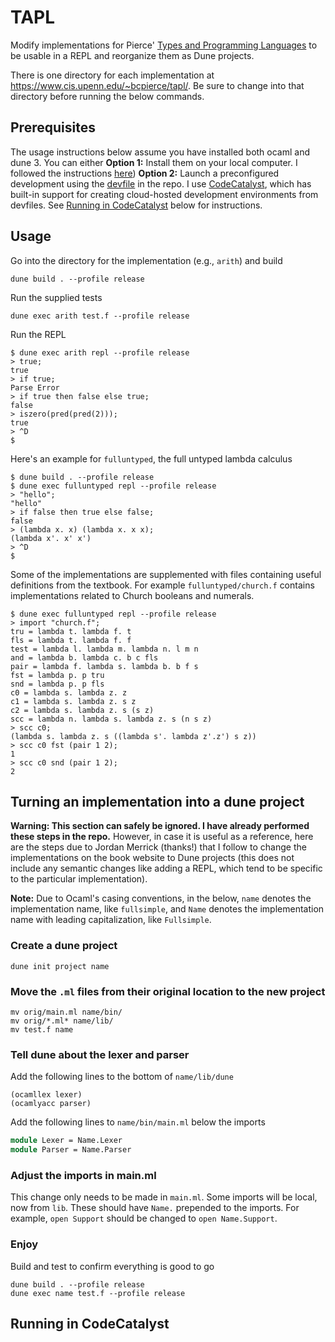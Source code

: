 # TAPL
Modify implementations for Pierce' [Types and Programming Languages](https://www.cis.upenn.edu/~bcpierce/tapl/)
to be usable in a REPL
and reorganize them as Dune projects.

There is one directory for each implementation at https://www.cis.upenn.edu/~bcpierce/tapl/. Be sure
to change into that directory before running the below commands.

## Prerequisites
The usage instructions below assume you have installed both ocaml and dune 3. You can either 
**Option 1:** Install them on your local computer. I followed the instructions [here](https://ocaml.org/docs/up-and-running)) 
**Option 2:** Launch a preconfigured development using the [devfile](https://devfile.io/) in the repo. I use [CodeCatalyst](codecatalyst.aws/),
which has built-in support for creating cloud-hosted development environments from devfiles. See [Running in CodeCatalyst](#running-in-codecatalyst) below for
instructions.

## Usage
Go into the directory for the implementation (e.g., `arith`) and build

```
dune build . --profile release
```

Run the supplied tests 
```
dune exec arith test.f --profile release
```

Run the REPL
```
$ dune exec arith repl --profile release
> true;
true
> if true;
Parse Error
> if true then false else true;
false
> iszero(pred(pred(2)));
true
> ^D
$
```
Here's an example for `fulluntyped`, the full untyped lambda calculus
```
$ dune build . --profile release
$ dune exec fulluntyped repl --profile release
> "hello";
"hello"
> if false then true else false;
false
> (lambda x. x) (lambda x. x x);
(lambda x'. x' x')
> ^D
$
```
Some of the implementations are supplemented with files containing useful definitions from the textbook. For example `fulluntyped/church.f` contains implementations related to Church booleans and numerals.
```
$ dune exec fulluntyped repl --profile release
> import "church.f";
tru = lambda t. lambda f. t
fls = lambda t. lambda f. f
test = lambda l. lambda m. lambda n. l m n
and = lambda b. lambda c. b c fls
pair = lambda f. lambda s. lambda b. b f s
fst = lambda p. p tru
snd = lambda p. p fls
c0 = lambda s. lambda z. z
c1 = lambda s. lambda z. s z
c2 = lambda s. lambda z. s (s z)
scc = lambda n. lambda s. lambda z. s (n s z)
> scc c0;
(lambda s. lambda z. s ((lambda s'. lambda z'.z') s z))
> scc c0 fst (pair 1 2);
1
> scc c0 snd (pair 1 2);
2
```

## Turning an implementation into a dune project
**Warning: This section can safely be ignored. I have already performed these steps in the repo.**
However, in case it is useful as a reference, here are the steps due to Jordan Merrick (thanks!) that
I follow to change the implementations on the book website to Dune projects (this
does not include any semantic changes like adding a REPL, which tend to be specific to the particular
implementation).

**Note:** Due to Ocaml's casing conventions, in the below, `name` denotes the implementation name,
like `fullsimple`, and `Name` denotes the implementation name with leading capitalization, like
`Fullsimple`.

### Create a dune project
```dune init project name```

### Move the `.ml` files from their original location to the new project
```
mv orig/main.ml name/bin/
mv orig/*.ml* name/lib/
mv test.f name
```
### Tell dune about the lexer and parser
Add the following lines to the bottom of `name/lib/dune`
```
(ocamllex lexer)
(ocamlyacc parser)
```
Add the following lines to `name/bin/main.ml` below the imports
``` ocaml
module Lexer = Name.Lexer
module Parser = Name.Parser
```

### Adjust the imports in main.ml
This change only needs to be made in `main.ml`.
Some imports will be local, now from `lib`. These should have `Name.` prepended to the imports.
For example, `open Support` should be changed to `open Name.Support`. 

### Enjoy
Build and test to confirm everything is good to go

```  
dune build . --profile release
dune exec name test.f --profile release
```
## Running in CodeCatalyst
